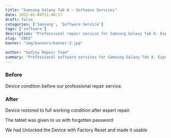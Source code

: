 ```yaml
---
title: "Samsung Galaxy Tab A - Software Services"
date: 2022-01-04T11:40:17
draft: false
categories: ['Samsung', 'Software Service']
tags: ['software']
description: "Professional repair service for Samsung Galaxy Tab A. Expert diagnosis and quality repairs in Bangalore."
slug: "2863"
banner: "img/banners/banner-2.jpg"

author: "Gadjoy Repair Team"
summary: "Professional software services for Samsung Galaxy Tab A. Expert technicians, quality parts, warranty included."
---
```


### Before

Device condition before our professional repair service.

### After

Device restored to full working condition after expert repair.

The tablet was given to us with forgotten password

We had Unlocked the Device with Factory Reset and made it usable